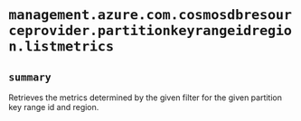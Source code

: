 # `management.azure.com.cosmosdbresourceprovider.partitionkeyrangeidregion.listmetrics`

## `summary`
Retrieves the metrics determined by the given filter for the given partition key range id and region.


